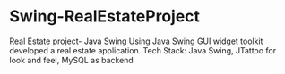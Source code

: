 # Swing-RealEstateProject

Real Estate project- Java Swing
Using Java Swing GUI widget toolkit developed a real estate application.
Tech Stack: Java Swing, JTattoo for look and feel, MySQL as backend
